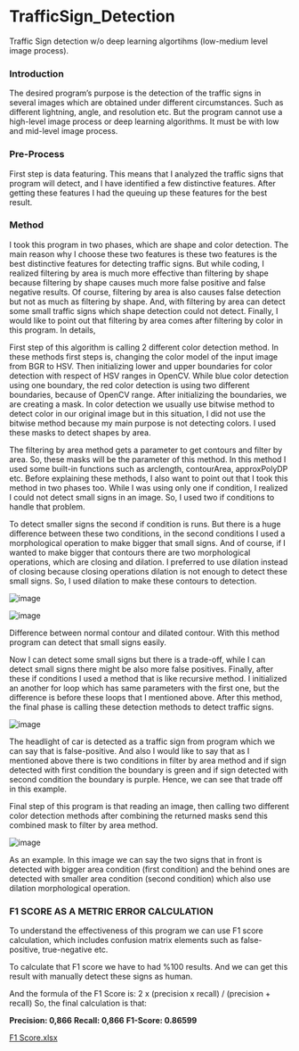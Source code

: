 # TrafficSign_Detection
Traffic Sign detection w/o deep learning algortihms (low-medium level image process).

### Introduction
The desired program’s purpose is the detection of the traffic signs in several images which are obtained under different circumstances. Such as different lightning, 
angle, and resolution etc. But the program cannot use a high-level image process or deep learning algorithms. It must be with low and mid-level image process.

### Pre-Process
First step is data featuring. This means that I analyzed the traffic signs that program will detect, and I have identified a few distinctive features. After getting 
these features I had the queuing up these features for the best result.

### Method
I took this program in two phases, which are shape and color detection. The main reason why I choose these two features is these two features is the best distinctive 
features for detecting traffic signs. But while coding, I realized filtering by area is much more effective than filtering by shape because filtering by shape causes 
much more false positive and false negative results. Of course, filtering by area is also causes false detection but not as much as filtering by shape. And, with 
filtering by area can detect some small traffic signs which shape detection could not detect. Finally, I would like to point out that filtering by area comes after 
filtering by color in this program. In details,

First step of this algorithm is calling 2 different color detection method. In these methods first steps is, changing the color model of the input image from BGR to HSV.
Then initializing lower and upper boundaries for color detection with respect of HSV ranges in OpenCV. While blue color detection using one boundary, the red color 
detection is using two different boundaries, because of OpenCV range. After initializing the boundaries, we are creating a mask. In color detection we usually use bitwise 
method to detect color in our original image but in this situation, I did not use the bitwise method because my main purpose is not detecting colors. I used these masks 
to detect shapes by area. 

The filtering by area method gets a parameter to get contours and filter by area. So, these masks will be the parameter of this method. In this method I used some built-in
functions such as arclength, contourArea, approxPolyDP etc. Before explaining these methods, I also want to point out that I took this method in two phases too. While I was using only one if condition, I realized I could not detect small signs in an image. So, I used two if conditions to handle that problem.

To detect smaller signs the second if condition is runs. But there is a huge difference between these two conditions, in the second conditions I used a morphological 
operation to make bigger that small signs. And of course, if I wanted to make bigger that contours there are two morphological operations, which are closing and dilation.
I preferred to use dilation instead of closing because closing operations dilation is not enough to detect these small signs. So, I used dilation to make these contours to
detection.

![image](https://user-images.githubusercontent.com/73959073/175186371-1c523b57-fe32-4fc4-9fa9-08389b5949ab.png)

![image](https://user-images.githubusercontent.com/73959073/175186390-a0dc5074-9704-4fb4-94fc-06b4a87109e9.png)

Difference between normal contour and dilated contour. With this method program can detect that small signs easily.


Now I can detect some small signs but there is a trade-off, while I can detect small signs there might be also more false positives. Finally, after these if conditions I used a method that is like recursive method. I initialized an another for loop which has same parameters with the first one, but the difference is before these loops that I mentioned above. After this method, the final phase is calling these detection methods to detect traffic signs.


![image](https://user-images.githubusercontent.com/73959073/175186592-2c6051be-733f-4b59-8612-11ac4cf53d2b.png)

The headlight of car is detected as a traffic sign from program which we can say that is false-positive. And also I would like to say that as I mentioned above there is two conditions in filter by area method and if sign detected with first condition the boundary is green and if sign detected with second condition the boundary is purple. Hence, we can see that trade off in this example.


Final step of this program is that reading an image, then calling two different color detection methods after combining the returned masks send this combined mask to filter by area method.

![image](https://user-images.githubusercontent.com/73959073/175186804-38ca8eca-9f07-4cef-a207-77f02b804a56.png)

As an example. In this image we can say the two signs that in front is detected with bigger area condition (first condition) and the behind ones are detected with smaller area condition (second condition) which also use dilation morphological operation.

### F1 SCORE AS A METRIC ERROR CALCULATION

To understand the effectiveness of this program we can use F1 score calculation, which includes confusion matrix elements such as false-positive, true-negative etc.

To calculate that F1 score we have to had %100 results. And we can get this result with manually detect these signs as human.

And the formula of the F1 Score is: 2 x (precision x recall) / (precision + recall)
So, the final calculation is that:

**Precision: 0,866**
**Recall: 0,866**
**F1-Score: 0.86599**

[F1 Score.xlsx](https://github.com/MelihCan9/TrafficSign_Detection/files/8962821/F1.Score.xlsx)



